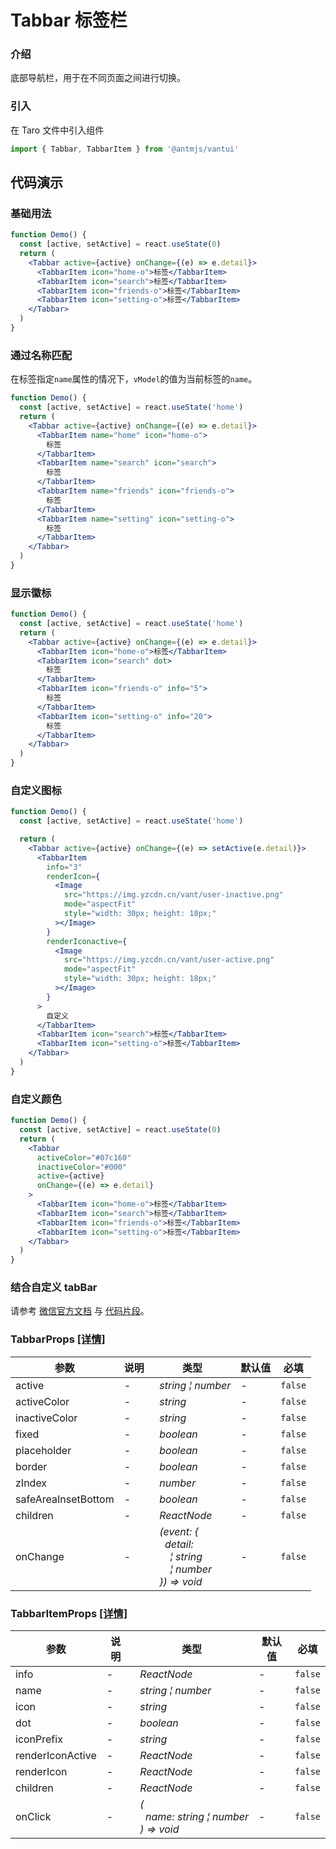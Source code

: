 # Tabbar 标签栏

### 介绍

底部导航栏，用于在不同页面之间进行切换。

### 引入

在 Taro 文件中引入组件

```js
import { Tabbar, TabbarItem } from '@antmjs/vantui'
```

## 代码演示

### 基础用法

```jsx
function Demo() {
  const [active, setActive] = react.useState(0)
  return (
    <Tabbar active={active} onChange={(e) => e.detail}>
      <TabbarItem icon="home-o">标签</TabbarItem>
      <TabbarItem icon="search">标签</TabbarItem>
      <TabbarItem icon="friends-o">标签</TabbarItem>
      <TabbarItem icon="setting-o">标签</TabbarItem>
    </Tabbar>
  )
}
```

### 通过名称匹配

在标签指定`name`属性的情况下，`vModel`的值为当前标签的`name`。

```jsx
function Demo() {
  const [active, setActive] = react.useState('home')
  return (
    <Tabbar active={active} onChange={(e) => e.detail}>
      <TabbarItem name="home" icon="home-o">
        标签
      </TabbarItem>
      <TabbarItem name="search" icon="search">
        标签
      </TabbarItem>
      <TabbarItem name="friends" icon="friends-o">
        标签
      </TabbarItem>
      <TabbarItem name="setting" icon="setting-o">
        标签
      </TabbarItem>
    </Tabbar>
  )
}
```

### 显示徽标

```jsx
function Demo() {
  const [active, setActive] = react.useState('home')
  return (
    <Tabbar active={active} onChange={(e) => e.detail}>
      <TabbarItem icon="home-o">标签</TabbarItem>
      <TabbarItem icon="search" dot>
        标签
      </TabbarItem>
      <TabbarItem icon="friends-o" info="5">
        标签
      </TabbarItem>
      <TabbarItem icon="setting-o" info="20">
        标签
      </TabbarItem>
    </Tabbar>
  )
}
```

### 自定义图标

```jsx
function Demo() {
  const [active, setActive] = react.useState('home')

  return (
    <Tabbar active={active} onChange={(e) => setActive(e.detail)}>
      <TabbarItem
        info="3"
        renderIcon={
          <Image
            src="https://img.yzcdn.cn/vant/user-inactive.png"
            mode="aspectFit"
            style="width: 30px; height: 18px;"
          ></Image>
        }
        renderIconactive={
          <Image
            src="https://img.yzcdn.cn/vant/user-active.png"
            mode="aspectFit"
            style="width: 30px; height: 18px;"
          ></Image>
        }
      >
        自定义
      </TabbarItem>
      <TabbarItem icon="search">标签</TabbarItem>
      <TabbarItem icon="setting-o">标签</TabbarItem>
    </Tabbar>
  )
}
```

### 自定义颜色

```jsx
function Demo() {
  const [active, setActive] = react.useState(0)
  return (
    <Tabbar
      activeColor="#07c160"
      inactiveColor="#000"
      active={active}
      onChange={(e) => e.detail}
    >
      <TabbarItem icon="home-o">标签</TabbarItem>
      <TabbarItem icon="search">标签</TabbarItem>
      <TabbarItem icon="friends-o">标签</TabbarItem>
      <TabbarItem icon="setting-o">标签</TabbarItem>
    </Tabbar>
  )
}
```

### 结合自定义 tabBar

请参考 [微信官方文档](https://developers.weixin.qq.com/miniprogram/dev/framework/ability/customTabbar.html) 与 [代码片段](https://developers.weixin.qq.com/s/vaXgTsmQ7hnm)。

### TabbarProps [[详情]](https://github.com/AntmJS/vantui/tree/main/packages/vantui/types/tabbar.d.ts)

| 参数                | 说明 | 类型                                                                                                                                                                                                                                 | 默认值 | 必填    |
| ------------------- | ---- | ------------------------------------------------------------------------------------------------------------------------------------------------------------------------------------------------------------------------------------ | ------ | ------- |
| active              | -    | _&nbsp;&nbsp;string&nbsp;&brvbar;&nbsp;number<br/>_                                                                                                                                                                                  | -      | `false` |
| activeColor         | -    | _&nbsp;&nbsp;string<br/>_                                                                                                                                                                                                            | -      | `false` |
| inactiveColor       | -    | _&nbsp;&nbsp;string<br/>_                                                                                                                                                                                                            | -      | `false` |
| fixed               | -    | _&nbsp;&nbsp;boolean<br/>_                                                                                                                                                                                                           | -      | `false` |
| placeholder         | -    | _&nbsp;&nbsp;boolean<br/>_                                                                                                                                                                                                           | -      | `false` |
| border              | -    | _&nbsp;&nbsp;boolean<br/>_                                                                                                                                                                                                           | -      | `false` |
| zIndex              | -    | _&nbsp;&nbsp;number<br/>_                                                                                                                                                                                                            | -      | `false` |
| safeAreaInsetBottom | -    | _&nbsp;&nbsp;boolean<br/>_                                                                                                                                                                                                           | -      | `false` |
| children            | -    | _&nbsp;&nbsp;ReactNode<br/>_                                                                                                                                                                                                         | -      | `false` |
| onChange            | -    | _&nbsp;&nbsp;(event:&nbsp;{<br/>&nbsp;&nbsp;&nbsp;&nbsp;detail:<br/>&nbsp;&nbsp;&nbsp;&nbsp;&nbsp;&nbsp;&brvbar;&nbsp;string<br/>&nbsp;&nbsp;&nbsp;&nbsp;&nbsp;&nbsp;&brvbar;&nbsp;number<br/>&nbsp;&nbsp;})&nbsp;=>&nbsp;void<br/>_ | -      | `false` |

### TabbarItemProps [[详情]](https://github.com/AntmJS/vantui/tree/main/packages/vantui/types/tabbar.d.ts)

| 参数             | 说明 | 类型                                                                                                                             | 默认值 | 必填    |
| ---------------- | ---- | -------------------------------------------------------------------------------------------------------------------------------- | ------ | ------- |
| info             | -    | _&nbsp;&nbsp;ReactNode<br/>_                                                                                                     | -      | `false` |
| name             | -    | _&nbsp;&nbsp;string&nbsp;&brvbar;&nbsp;number<br/>_                                                                              | -      | `false` |
| icon             | -    | _&nbsp;&nbsp;string<br/>_                                                                                                        | -      | `false` |
| dot              | -    | _&nbsp;&nbsp;boolean<br/>_                                                                                                       | -      | `false` |
| iconPrefix       | -    | _&nbsp;&nbsp;string<br/>_                                                                                                        | -      | `false` |
| renderIconActive | -    | _&nbsp;&nbsp;ReactNode<br/>_                                                                                                     | -      | `false` |
| renderIcon       | -    | _&nbsp;&nbsp;ReactNode<br/>_                                                                                                     | -      | `false` |
| children         | -    | _&nbsp;&nbsp;ReactNode<br/>_                                                                                                     | -      | `false` |
| onClick          | -    | _&nbsp;&nbsp;(<br/>&nbsp;&nbsp;&nbsp;&nbsp;name:&nbsp;string&nbsp;&brvbar;&nbsp;number<br/>&nbsp;&nbsp;)&nbsp;=>&nbsp;void<br/>_ | -      | `false` |

